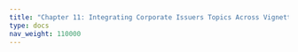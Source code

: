 ```yaml
---
title: "Chapter 11: Integrating Corporate Issuers Topics Across Vignettes"
type: docs
nav_weight: 110000
---
```

